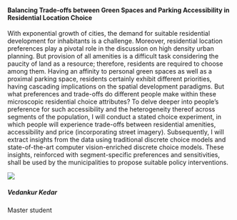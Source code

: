 <div class="row">
  <div class="col-sm-8">
    <h4 id="vedankur-kedar">Balancing Trade-offs between Green Spaces and Parking Accessibility in Residential Location Choice</h4>
    <p>
With exponential growth of cities, the demand for suitable residential development for inhabitants is a challenge. Moreover, residential location preferences play a pivotal role in the discussion on high density urban planning. But provision of all amenities is a difficult task considering the paucity of land as a resource; therefore, residents are required to choose among them. Having an affinity to personal green spaces as well as a proximal parking space, residents certainly exhibit different priorities, having cascading implications on the spatial development paradigms. But what preferences and trade-offs do different people make within these microscopic residential choice attributes? To delve deeper into people’s preference for such accessibility and the heterogeneity thereof across segments of the population, I will conduct a stated choice experiment, in which people will experience trade-offs between residential amenities, accessibility and price (incorporating street imagery). Subsequently, I will extract insights from the data using traditional discrete choice models and state-of-the-art computer vision-enriched discrete choice models. These insights, reinforced with segment-specific preferences and sensitivities, shall be used by the municipalities to propose suitable policy interventions.
    </p>
  </div>

  <div class="col-sm-4">
    <div class="card contact-card">
      <div class="row g-0">
        <div class="col-sm-3">
          <!-- <a href="https://www.tudelft.nl/en/"> -->
            <img src="{{ 'master-projects/avatars/vedankur.webp' | relative_url }}" class="contact-avatar">
          <!-- </a> -->
        </div>
        <div class="col-sm-9 gx-sm-3">
          <div class="card-body">
            <h5 class="card-title">Vedankur Kedar</h5>
            <p class="card-text">
              Master student<br>
              <!-- <a href="mailto:mail@tudelft.nl">some.address@student.tudelft.nl</a> -->
            </p>
          </div>
        </div>
      </div>
    </div>
  </div>

</div>
